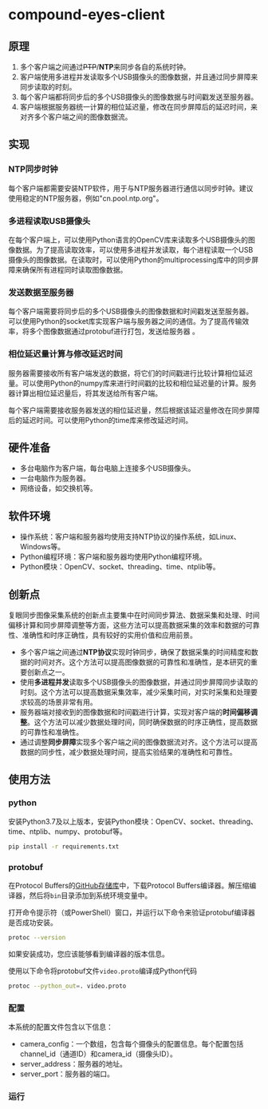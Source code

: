 # compound-eyes-client
## 原理
1. 多个客户端之间通过~~PTP~~/**NTP**来同步各自的系统时钟。
2. 客户端使用多进程并发读取多个USB摄像头的图像数据，并且通过同步屏障来同步读取的时刻。  
3. 每个客户端都将同步后的多个USB摄像头的图像数据与时间戳发送至服务器。
4. 客户端根据服务器统一计算的相位延迟量，修改在同步屏障后的延迟时间，来对齐多个客户端之间的图像数据流。

## 实现

### NTP同步时钟

每个客户端都需要安装NTP软件，用于与NTP服务器进行通信以同步时钟。建议使用稳定的NTP服务器，例如"cn.pool.ntp.org"。

### 多进程读取USB摄像头

在每个客户端上，可以使用Python语言的OpenCV库来读取多个USB摄像头的图像数据。为了提高读取效率，可以使用多进程并发读取，每个进程读取一个USB摄像头的图像数据。在读取时，可以使用Python的multiprocessing库中的同步屏障来确保所有进程同时读取图像数据。

### 发送数据至服务器

每个客户端需要将同步后的多个USB摄像头的图像数据和时间戳发送至服务器。可以使用Python的socket库实现客户端与服务器之间的通信。为了提高传输效率，将多个图像数据通过protobuf进行打包，发送给服务器 。

### 相位延迟量计算与修改延迟时间

服务器需要接收所有客户端发送的数据，将它们的时间戳进行比较计算相位延迟量。可以使用Python的numpy库来进行时间戳的比较和相位延迟量的计算。服务器计算出相位延迟量后，将其发送给所有客户端。

每个客户端需要接收服务器发送的相位延迟量，然后根据该延迟量修改在同步屏障后的延迟时间。可以使用Python的time库来修改延迟时间。

## 硬件准备
- 多台电脑作为客户端，每台电脑上连接多个USB摄像头。
- 一台电脑作为服务器。
- 网络设备，如交换机等。

## 软件环境
- 操作系统：客户端和服务器均使用支持NTP协议的操作系统，如Linux、Windows等。
- Python编程环境：客户端和服务器均使用Python编程环境。
- Python模块：OpenCV、socket、threading、time、ntplib等。

## 创新点
复眼同步图像采集系统的创新点主要集中在时间同步算法、数据采集和处理、时间偏移计算和同步屏障调整等方面，这些方法可以提高数据采集的效率和数据的可靠性、准确性和时序正确性，具有较好的实用价值和应用前景。
- 多个客户端之间通过**NTP协议**实现时钟同步，确保了数据采集的时间精度和数据的时间对齐。这个方法可以提高图像数据的可靠性和准确性，是本研究的重要创新点之一。
- 使用**多进程并发**读取多个USB摄像头的图像数据，并通过同步屏障同步读取的时刻。这个方法可以提高数据采集效率，减少采集时间，对实时采集和处理要求较高的场景非常有用。
- 服务器端对接收到的图像数据和时间戳进行计算，实现对客户端的**时间偏移调整**。这个方法可以减少数据处理时间，同时确保数据的时序正确性，提高数据的可靠性和准确性。
- 通过调整**同步屏障**实现多个客户端之间的图像数据流对齐。这个方法可以提高数据的同步性，减少数据处理时间，提高实验结果的准确性和可靠性。

## 使用方法

### python
安装Python3.7及以上版本，安装Python模块：OpenCV、socket、threading、time、ntplib、numpy、protobuf等。
```bash
pip install -r requirements.txt
```

### protobuf
在Protocol Buffers的[GitHub存储库](https://github.com/protocolbuffers/protobuf/releases)中，下载Protocol Buffers编译器。解压缩编译器，然后将`bin`目录添加到系统环境变量中。

打开命令提示符（或PowerShell）窗口，并运行以下命令来验证protobuf编译器是否成功安装。
```bash
protoc --version
```
如果安装成功，您应该能够看到编译器的版本信息。

使用以下命令将protobuf文件`video.proto`编译成Python代码
```bash
protoc --python_out=. video.proto
```

### 配置
本系统的配置文件包含以下信息：
- camera_config：一个数组，包含每个摄像头的配置信息。每个配置包括channel_id（通道ID）和camera_id（摄像头ID）。
- server_address：服务器的地址。
- server_port：服务器的端口。

### 运行
